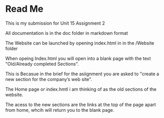 # Read Me

This is my submission for Unit 15 Assignment 2

All documentation is in the doc folder in markdown format

The Website can be launched by opening index.html in in the /Website folder

When opeing Index.html you will open into a blank page with the text "Old/Already completed Sections".

This is Becasue in the brief for the asiignment you are asked to "create a new section for the company’s web site".

The Home page or index.hmtl  i am thinking of as the old sections of the website.

The acess to the new sections are the links at the top of the page apart from home, whcih will return you to the blank page.


